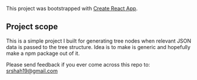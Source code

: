 This project was bootstrapped with [Create React App](https://github.com/facebookincubator/create-react-app).

## Project scope
This is a simple project I built for generating tree nodes when relevant JSON data is passed to the tree structure. Idea is to make is generic and hopefully make a npm package out of it.

Please send feedback if you ever come across this repo to: srshah19@gmail.com
